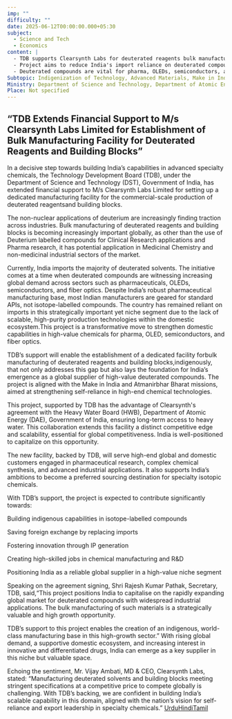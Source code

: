 ```yaml
---
imp: ""
difficulty: ""
date: 2025-06-12T00:00:00.000+05:30
subject:
  - Science and Tech
  - Economics
content: |
  - TDB supports Clearsynth Labs for deuterated reagents bulk manufacturing facility.
  - Project aims to reduce India's import reliance on deuterated compounds.
  - Deuterated compounds are vital for pharma, OLEDs, semiconductors, and fiber optics.
Subtopic: Indigenization of Technology, Advanced Materials, Make in India, Atmanirbhar Bharat
Ministry: Department of Science and Technology, Department of Atomic Energy
Place: Not specified
---
```


## “TDB Extends Financial Support to M/s Clearsynth Labs Limited for Establishment of Bulk Manufacturing Facility for Deuterated Reagents and Building Blocks”

In a decisive step towards building India’s capabilities in advanced specialty chemicals, the Technology Development Board (TDB), under the Department of Science and Technology (DST), Government of India, has extended financial support to M/s Clearsynth Labs Limited for setting up a dedicated manufacturing facility for the commercial-scale production of deuterated reagentsand building blocks.

The non-nuclear applications of deuterium are increasingly finding traction across industries. Bulk manufacturing of deuterated reagents and building blocks is becoming increasingly important globally, as other than the use of Deuterium labelled compounds for Clinical Research applications and Pharma research, it has potential application in Medicinal Chemistry and non-medicinal industrial sectors of the market.

Currently, India imports the majority of deuterated solvents. The initiative comes at a time when deuterated compounds are witnessing increasing global demand across sectors such as pharmaceuticals, OLEDs, semiconductors, and fiber optics. Despite India’s robust pharmaceutical manufacturing base, most Indian manufacturers are geared for standard APIs, not isotope-labelled compounds. The country has remained reliant on imports in this strategically important yet niche segment due to the lack of scalable, high-purity production technologies within the domestic ecosystem.This project is a transformative move to strengthen domestic capabilities in high-value chemicals for pharma, OLED, semiconductors, and fiber optics.

TDB’s support will enable the establishment of a dedicated facility forbulk manufacturing of deuterated reagents and building blocks,indigenously, that not only addresses this gap but also lays the foundation for India’s emergence as a global supplier of high-value deuterated compounds. The project is aligned with the Make in India and Atmanirbhar Bharat missions, aimed at strengthening self-reliance in high-end chemical technologies.

This project, supported by TDB has the advantage of Clearsynth's agreement with the Heavy Water Board (HWB), Department of Atomic Energy (DAE), Government of India, ensuring long-term access to heavy water. This collaboration extends this facility a distinct competitive edge and scalability, essential for global competitiveness. India is well-positioned to capitalize on this opportunity.

The new facility, backed by TDB, will serve high-end global and domestic customers engaged in pharmaceutical research, complex chemical synthesis, and advanced industrial applications. It also supports India’s ambitions to become a preferred sourcing destination for specialty isotopic chemicals.

With TDB’s support, the project is expected to contribute significantly towards:

Building indigenous capabilities in isotope-labelled compounds

Saving foreign exchange by replacing imports

Fostering innovation through IP generation

Creating high-skilled jobs in chemical manufacturing and R&D

Positioning India as a reliable global supplier in a high-value niche segment

Speaking on the agreement signing, Shri Rajesh Kumar Pathak, Secretary, TDB, said,“This project positions India to capitalise on the rapidly expanding global market for deuterated compounds with widespread industrial applications. The bulk manufacturing of such materials is a strategically valuable and high growth opportunity.

TDB’s support to this project enables the creation of an indigenous, world-class manufacturing base in this high-growth sector.” With rising global demand, a supportive domestic ecosystem, and increasing interest in innovative and differentiated drugs, India can emerge as a key supplier in this niche but valuable space.

Echoing the sentiment, Mr. Vijay Ambati, MD & CEO, Clearsynth Labs, stated: “Manufacturing deuterated solvents and building blocks meeting stringent specifications at a competitive price to compete globally is challenging. With TDB’s backing, we are confident in building India’s scalable capability in this domain, aligned with the nation’s vision for self-reliance and export leadership in specialty chemicals.”
[Urdu](https://pib.gov.in/PressReleasePage.aspx?PRID=2135969)[Hindi](https://pib.gov.in/PressReleasePage.aspx?PRID=2135971)[Tamil](https://pib.gov.in/PressReleasePage.aspx?PRID=2135967)